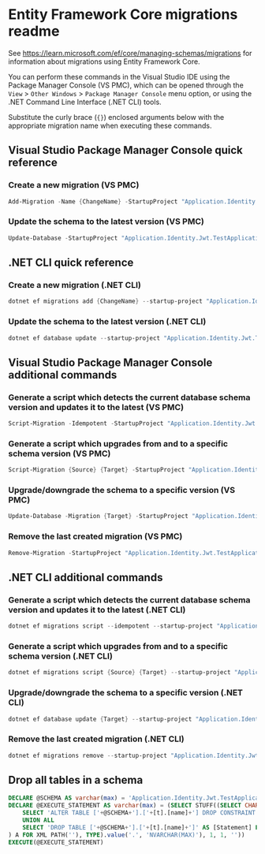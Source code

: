 # Entity Framework Core migrations readme

See <https://learn.microsoft.com/ef/core/managing-schemas/migrations> for information about migrations
using Entity Framework Core.

You can perform these commands in the Visual Studio IDE using the Package Manager Console (VS PMC), which can
be opened through the `View` > `Other Windows` > `Package Manager Console` menu option, or using the .NET
Command Line Interface (.NET CLI) tools.

Substitute the curly brace (`{}`) enclosed arguments below with the appropriate migration name when
executing these commands.

## Visual Studio Package Manager Console quick reference

### Create a new migration (VS PMC)

```powershell
Add-Migration -Name {ChangeName} -StartupProject "Application.Identity.Jwt.TestApplication.Api" -Project "Application.Identity.Jwt.TestApplication.Infrastructure"
```

### Update the schema to the latest version (VS PMC)

```powershell
Update-Database -StartupProject "Application.Identity.Jwt.TestApplication.Api" -Project "Application.Identity.Jwt.TestApplication.Infrastructure"
```

## .NET CLI quick reference

### Create a new migration (.NET CLI)

```powershell
dotnet ef migrations add {ChangeName} --startup-project "Application.Identity.Jwt.TestApplication.Api" --project "Application.Identity.Jwt.TestApplication.Infrastructure"
```

### Update the schema to the latest version (.NET CLI)

```powershell
dotnet ef database update --startup-project "Application.Identity.Jwt.TestApplication.Api" --project "Application.Identity.Jwt.TestApplication.Infrastructure"
```

## Visual Studio Package Manager Console additional commands

### Generate a script which detects the current database schema version and updates it to the latest (VS PMC)

```powershell
Script-Migration -Idempotent -StartupProject "Application.Identity.Jwt.TestApplication.Api" -Project "Application.Identity.Jwt.TestApplication.Infrastructure"
```

### Generate a script which upgrades from and to a specific schema version (VS PMC)

```powershell
Script-Migration {Source} {Target} -StartupProject "Application.Identity.Jwt.TestApplication.Api" -Project "Application.Identity.Jwt.TestApplication.Infrastructure"
```

### Upgrade/downgrade the schema to a specific version (VS PMC)

```powershell
Update-Database -Migration {Target} -StartupProject "Application.Identity.Jwt.TestApplication.Api" -Project "Application.Identity.Jwt.TestApplication.Infrastructure"
```

### Remove the last created migration (VS PMC)

```powershell
Remove-Migration -StartupProject "Application.Identity.Jwt.TestApplication.Api" -Project "Application.Identity.Jwt.TestApplication.Infrastructure"
```

## .NET CLI additional commands

### Generate a script which detects the current database schema version and updates it to the latest (.NET CLI)

```powershell
dotnet ef migrations script --idempotent --startup-project "Application.Identity.Jwt.TestApplication.Api" --project "Application.Identity.Jwt.TestApplication.Infrastructure"
```

### Generate a script which upgrades from and to a specific schema version (.NET CLI)

```powershell
dotnet ef migrations script {Source} {Target} --startup-project "Application.Identity.Jwt.TestApplication.Api" --project "Application.Identity.Jwt.TestApplication.Infrastructure"
```

### Upgrade/downgrade the schema to a specific version (.NET CLI)

```powershell
dotnet ef database update {Target} --startup-project "Application.Identity.Jwt.TestApplication.Api" --project "Application.Identity.Jwt.TestApplication.Infrastructure"
```

### Remove the last created migration (.NET CLI)

```powershell
dotnet ef migrations remove --startup-project "Application.Identity.Jwt.TestApplication.Api" --project "Application.Identity.Jwt.TestApplication.Infrastructure"
```

## Drop all tables in a schema

```sql
DECLARE @SCHEMA AS varchar(max) = 'Application.Identity.Jwt.TestApplication'
DECLARE @EXECUTE_STATEMENT AS varchar(max) = (SELECT STUFF((SELECT CHAR(13) + CHAR(10) + [Statement] FROM (
    SELECT 'ALTER TABLE ['+@SCHEMA+'].['+[t].[name]+'] DROP CONSTRAINT ['+[fk].[name]+']' AS [Statement] FROM [sys].[foreign_keys] AS [fk] INNER JOIN [sys].[tables] AS [t] ON [t].[object_id] = [fk].[parent_object_id] INNER JOIN [sys].[schemas] AS [s] ON [s].[schema_id] = [t].[schema_id] WHERE [s].[name] = @SCHEMA
    UNION ALL
    SELECT 'DROP TABLE ['+@SCHEMA+'].['+[t].[name]+']' AS [Statement] FROM [sys].[tables] AS [t] INNER JOIN [sys].[schemas] AS [s] ON [s].[schema_id] = [t].[schema_id] WHERE [s].[name] = @SCHEMA
) A FOR XML PATH(''), TYPE).value('.', 'NVARCHAR(MAX)'), 1, 1, ''))
EXECUTE(@EXECUTE_STATEMENT)
```
